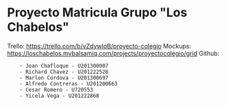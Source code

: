 Proyecto Matricula 
Grupo "Los Chabelos"
==========================

Trello: https://trello.com/b/vZdywIoB/proyecto-colegio
Mockups: https://loschabelos.mybalsamiq.com/projects/proyectocolegio/grid
Github: 

		- Joan Chafloque - U201300007
		- Richard Chavez - U201222528
		- Marlon Cordova - U201300697
		- Alfredo Contreras - U201200663
		- Cesar Romero - U720553
		- Yicela Vega - U201222868